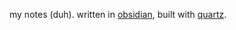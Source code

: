 my notes (duh). written in [obsidian](https://obsidian.md/), built with [quartz](https://quartz.jzhao.xyz/#-get-started).